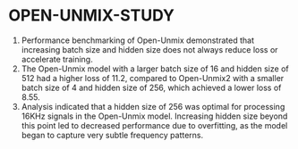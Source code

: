 # OPEN-UNMIX-STUDY
1. Performance benchmarking of Open-Unmix demonstrated that increasing batch size and hidden size does not always reduce loss or accelerate training.
2. The Open-Unmix model with a larger batch size of 16 and hidden size of 512 had a higher loss of 11.2, compared to Open-Unmix2 with a smaller batch size of 4 and hidden size of 256, which achieved a lower loss of 8.55.
3. Analysis indicated that a hidden size of 256 was optimal for processing 16KHz signals in the Open-Unmix model. Increasing hidden size beyond this point led to decreased performance due to overfitting, as the model began to capture very subtle frequency patterns.
